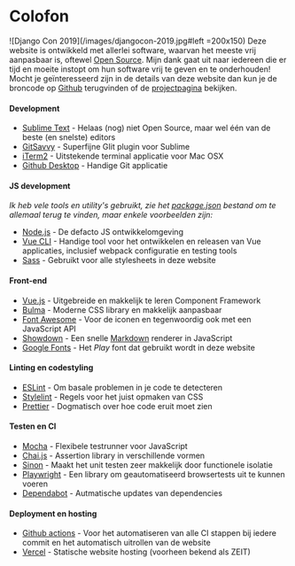 # Colofon

![Django Con 2019](/images/djangocon-2019.jpg#left =200x150) Deze website is ontwikkeld met allerlei software, waarvan het meeste vrij aanpasbaar is, oftewel [Open Source](https://nl.wikipedia.org/wiki/Opensourcesoftware). Mijn dank gaat uit naar iedereen die er tijd en moeite instopt om hun software vrij te geven en te onderhouden! Mocht je geïnteresseerd zijn in de details van deze website dan kun je de broncode op [Github](https://github.com/maerteijn/maerteijn.nl) terugvinden of de [projectpagina](/nl/projecten/mijn-website-met-vue) bekijken.


#### Development
- [Sublime Text](https://www.sublimetext.com/) - Helaas (nog) niet Open Source, maar wel één van de beste (en snelste) editors
- [GitSavvy](https://github.com/timbrel/GitSavvy) - Superfijne GIit plugin voor Sublime
- [iTerm2](https://github.com/gnachman/iTerm2) - Uitstekende terminal applicatie voor Mac OSX
- [Github Desktop](https://github.com/desktop/desktop) - Handige Git applicatie


#### JS development
*Ik heb vele tools en utility's gebruikt, zie het [package.json](https://github.com/maerteijn/maerteijn.nl/blob/master/package.json) bestand om te allemaal terug te vinden, maar enkele voorbeelden zijn:*
- [Node.js](https://github.com/nodejs) - De defacto JS ontwikkelomgeving
- [Vue CLI](https://cli.vuejs.org/) - Handige tool voor het ontwikkelen en releasen van Vue applicaties, inclusief webpack configuratie en testing tools
- [Sass](https://github.com/sass/sass) - Gebruikt voor alle stylesheets in deze website


#### Front-end
- [Vue.js](https://github.com/vuejs/vue) - Uitgebreide en makkelijk te leren Component Framework
- [Bulma](https://github.com/jgthms/bulma) - Moderne CSS library en makkelijk aanpasbaar
- [Font Awesome](https://github.com/FortAwesome/Font-Awesome) - Voor de iconen en tegenwoordig ook met een JavaScript API
- [Showdown](https://github.com/showdownjs/showdown) - Een snelle [Markdown](https://www.markdownguide.org/) renderer in JavaScript
- [Google Fonts](https://github.com/google/fonts) - Het *Play* font dat gebruikt wordt in deze website


#### Linting en codestyling
- [ESLint](https://github.com/eslint/eslint) - Om basale problemen in je code te detecteren
- [Stylelint](https://github.com/stylelint/stylelint) - Regels voor het juist opmaken van CSS
- [Prettier](https://github.com/prettier/prettier) - Dogmatisch over hoe code eruit moet zien


#### Testen en CI
- [Mocha](https://github.com/mochajs/mocha) - Flexibele testrunner voor JavaScript
- [Chai.js](https://github.com/chaijs) - Assertion library in verschillende vormen
- [Sinon](https://github.com/sinonjs/sinon) - Maakt het unit testen zeer makkelijk door functionele isolatie
- [Playwright](https://github.com/microsoft/playwright) - Een library om geautomatiseerd browsertests uit te kunnen voeren
- [Dependabot](https://dependabot.com/) - Autmatische updates van dependencies

#### Deployment en hosting
- [Github actions](https://github.com/maerteijn/maerteijn.nl/actions) - Voor het automatiseren van alle CI stappen bij iedere commit en het automatisch uitrollen van de website
- [Vercel](https://vercel.com/) - Statische website hosting (voorheen bekend als ZEIT)
